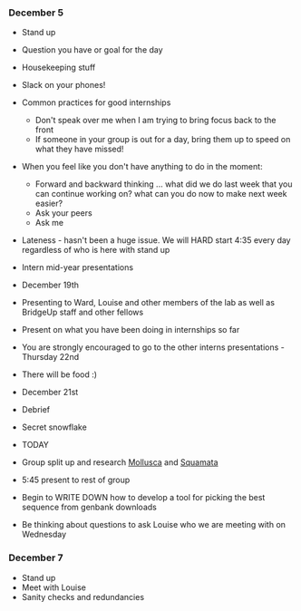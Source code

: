 ### December 5 ###
* Stand up
 * Question you have or goal for the day
* Housekeeping stuff
 * Slack on your phones!
 * Common practices for good internships
   * Don't speak over me when I am trying to bring focus back to the front
    * If someone in your group is out for a day, bring them up to speed on what they have missed!
  * When you feel like you don't have anything to do in the moment:
    * Forward and backward thinking ... what did we do last week that you can continue working on? what can you do now to make next week easier?
    * Ask your peers
    * Ask me
 * Lateness - hasn't been a huge issue. We will HARD start 4:35 every day regardless of who is here with stand up
* Intern mid-year presentations
 * December 19th
 * Presenting to Ward, Louise and other members of the lab as well as BridgeUp staff and other fellows
 * Present on what you have been doing in internships so far
 * You are strongly encouraged to go to the other interns presentations - Thursday 22nd
 * There will be food :) 
* December 21st
 * Debrief
 * Secret snowflake
 
* TODAY 
 * Group split up and research [Mollusca](https://en.wikipedia.org/wiki/Mollusca) and [Squamata](https://en.wikipedia.org/wiki/Squamata)
 * 5:45 present to rest of group
 * Begin to WRITE DOWN how to develop a tool for picking the best sequence from genbank downloads
 * Be thinking about questions to ask Louise who we are meeting with on Wednesday

### December 7 ###
* Stand up
* Meet with Louise
* Sanity checks and redundancies 
